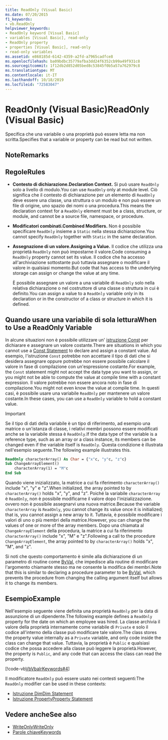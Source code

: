 ```yaml
---
title: ReadOnly (Visual Basic)
ms.date: 07/20/2015
f1_keywords:
- vb.ReadOnly
helpviewer_keywords:
- ReadOnly keyword [Visual Basic]
- variables [Visual Basic], read-only
- ReadOnly property
- properties [Visual Basic], read-only
- read-only variables
ms.assetid: e868185d-6142-4359-a2fd-a7965cadfce8
ms.openlocfilehash: ba09bdbc35779afba3dd24f6352cb99a49f931c8
ms.sourcegitcommit: 1f12db2d852d05bed8c53845f0b5a57a762979c8
ms.translationtype: MT
ms.contentlocale: it-IT
ms.lasthandoff: 10/18/2019
ms.locfileid: "72583047"
---
```

# <a name="readonly-visual-basic"></a><span data-ttu-id="a0fb0-102">ReadOnly (Visual Basic)</span><span class="sxs-lookup"><span data-stu-id="a0fb0-102">ReadOnly (Visual Basic)</span></span>
<span data-ttu-id="a0fb0-103">Specifica che una variabile o una proprietà può essere letta ma non scritta.</span><span class="sxs-lookup"><span data-stu-id="a0fb0-103">Specifies that a variable or property can be read but not written.</span></span>

## <a name="remarks"></a><span data-ttu-id="a0fb0-104">Note</span><span class="sxs-lookup"><span data-stu-id="a0fb0-104">Remarks</span></span>

## <a name="rules"></a><span data-ttu-id="a0fb0-105">Regole</span><span class="sxs-lookup"><span data-stu-id="a0fb0-105">Rules</span></span>

- <span data-ttu-id="a0fb0-106">**Contesto di dichiarazione.**</span><span class="sxs-lookup"><span data-stu-id="a0fb0-106">**Declaration Context.**</span></span> <span data-ttu-id="a0fb0-107">Si può usare `ReadOnly` solo a livello di modulo.</span><span class="sxs-lookup"><span data-stu-id="a0fb0-107">You can use `ReadOnly` only at module level.</span></span> <span data-ttu-id="a0fb0-108">Ciò significa che il contesto di dichiarazione per un elemento di `ReadOnly` deve essere una classe, una struttura o un modulo e non può essere un file di origine, uno spazio dei nomi o una procedura.</span><span class="sxs-lookup"><span data-stu-id="a0fb0-108">This means the declaration context for a `ReadOnly` element must be a class, structure, or module, and cannot be a source file, namespace, or procedure.</span></span>

- <span data-ttu-id="a0fb0-109">**Modificatori combinati.**</span><span class="sxs-lookup"><span data-stu-id="a0fb0-109">**Combined Modifiers.**</span></span> <span data-ttu-id="a0fb0-110">Non è possibile specificare `ReadOnly` insieme a `Static` nella stessa dichiarazione.</span><span class="sxs-lookup"><span data-stu-id="a0fb0-110">You cannot specify `ReadOnly` together with `Static` in the same declaration.</span></span>

- <span data-ttu-id="a0fb0-111">**Assegnazione di un valore.**</span><span class="sxs-lookup"><span data-stu-id="a0fb0-111">**Assigning a Value.**</span></span> <span data-ttu-id="a0fb0-112">Il codice che utilizza una proprietà `ReadOnly` non può impostarne il valore.</span><span class="sxs-lookup"><span data-stu-id="a0fb0-112">Code consuming a `ReadOnly` property cannot set its value.</span></span> <span data-ttu-id="a0fb0-113">Il codice che ha accesso all'archiviazione sottostante può tuttavia assegnare o modificare il valore in qualsiasi momento.</span><span class="sxs-lookup"><span data-stu-id="a0fb0-113">But code that has access to the underlying storage can assign or change the value at any time.</span></span>

     <span data-ttu-id="a0fb0-114">È possibile assegnare un valore a una variabile di `ReadOnly` solo nella relativa dichiarazione o nel costruttore di una classe o struttura in cui è definito.</span><span class="sxs-lookup"><span data-stu-id="a0fb0-114">You can assign a value to a `ReadOnly` variable only in its declaration or in the constructor of a class or structure in which it is defined.</span></span>

## <a name="when-to-use-a-readonly-variable"></a><span data-ttu-id="a0fb0-115">Quando usare una variabile di sola lettura</span><span class="sxs-lookup"><span data-stu-id="a0fb0-115">When to Use a ReadOnly Variable</span></span>

<span data-ttu-id="a0fb0-116">In alcune situazioni non è possibile utilizzare un' [istruzione Const](../../../visual-basic/language-reference/statements/const-statement.md) per dichiarare e assegnare un valore costante.</span><span class="sxs-lookup"><span data-stu-id="a0fb0-116">There are situations in which you cannot use a [Const Statement](../../../visual-basic/language-reference/statements/const-statement.md) to declare and assign a constant value.</span></span> <span data-ttu-id="a0fb0-117">Ad esempio, l'istruzione `Const` potrebbe non accettare il tipo di dati che si desidera assegnare oppure potrebbe non essere possibile calcolare il valore in fase di compilazione con un'espressione costante.</span><span class="sxs-lookup"><span data-stu-id="a0fb0-117">For example, the `Const` statement might not accept the data type you want to assign, or you might not be able to compute the value at compile time with a constant expression.</span></span> <span data-ttu-id="a0fb0-118">Il valore potrebbe non essere ancora noto in fase di compilazione.</span><span class="sxs-lookup"><span data-stu-id="a0fb0-118">You might not even know the value at compile time.</span></span> <span data-ttu-id="a0fb0-119">In questi casi, è possibile usare una variabile `ReadOnly` per mantenere un valore costante.</span><span class="sxs-lookup"><span data-stu-id="a0fb0-119">In these cases, you can use a `ReadOnly` variable to hold a constant value.</span></span>

> [!IMPORTANT]
> <span data-ttu-id="a0fb0-120">Se il tipo di dati della variabile è un tipo di riferimento, ad esempio una matrice o un'istanza di classe, i relativi membri possono essere modificati anche se la variabile stessa è `ReadOnly`.</span><span class="sxs-lookup"><span data-stu-id="a0fb0-120">If the data type of the variable is a reference type, such as an array or a class instance, its members can be changed even if the variable itself is `ReadOnly`.</span></span> <span data-ttu-id="a0fb0-121">Questa condizione è illustrata nell'esempio seguente.</span><span class="sxs-lookup"><span data-stu-id="a0fb0-121">The following example illustrates this.</span></span>

```vb
ReadOnly characterArray() As Char = {"x"c, "y"c, "z"c}
Sub ChangeArrayElement()
    characterArray(1) = "M"c
End Sub
```

<span data-ttu-id="a0fb0-122">Quando viene inizializzato, la matrice a cui fa riferimento `characterArray()` include "x", "y" e "z".</span><span class="sxs-lookup"><span data-stu-id="a0fb0-122">When initialized, the array pointed to by `characterArray()` holds "x", "y", and "z".</span></span> <span data-ttu-id="a0fb0-123">Poiché la variabile `characterArray` è `ReadOnly`, non è possibile modificarne il valore dopo l'inizializzazione. ovvero non è possibile assegnarvi una nuova matrice.</span><span class="sxs-lookup"><span data-stu-id="a0fb0-123">Because the variable `characterArray` is `ReadOnly`, you cannot change its value once it is initialized; that is, you cannot assign a new array to it.</span></span> <span data-ttu-id="a0fb0-124">Tuttavia, è possibile modificare i valori di uno o più membri della matrice.</span><span class="sxs-lookup"><span data-stu-id="a0fb0-124">However, you can change the values of one or more of the array members.</span></span> <span data-ttu-id="a0fb0-125">Dopo una chiamata al `ChangeArrayElement` della procedura, la matrice a cui fa riferimento `characterArray()` include "x", "M" e "z".</span><span class="sxs-lookup"><span data-stu-id="a0fb0-125">Following a call to the procedure `ChangeArrayElement`, the array pointed to by `characterArray()` holds "x", "M", and "z".</span></span>

<span data-ttu-id="a0fb0-126">Si noti che questo comportamento è simile alla dichiarazione di un parametro di routine come [ByVal](byval.md), che impedisce alla routine di modificare l'argomento chiamante stesso ma ne consente la modifica dei membri.</span><span class="sxs-lookup"><span data-stu-id="a0fb0-126">Note that this is similar to declaring a procedure parameter to be [ByVal](byval.md), which prevents the procedure from changing the calling argument itself but allows it to change its members.</span></span>

## <a name="example"></a><span data-ttu-id="a0fb0-127">Esempio</span><span class="sxs-lookup"><span data-stu-id="a0fb0-127">Example</span></span>

<span data-ttu-id="a0fb0-128">Nell'esempio seguente viene definita una proprietà `ReadOnly` per la data di assunzione di un dipendente.</span><span class="sxs-lookup"><span data-stu-id="a0fb0-128">The following example defines a `ReadOnly` property for the date on which an employee was hired.</span></span> <span data-ttu-id="a0fb0-129">La classe archivia il valore della proprietà internamente come variabile di `Private` e solo il codice all'interno della classe può modificare tale valore.</span><span class="sxs-lookup"><span data-stu-id="a0fb0-129">The class stores the property value internally as a `Private` variable, and only code inside the class can change that value.</span></span> <span data-ttu-id="a0fb0-130">Tuttavia, la proprietà è `Public` e qualsiasi codice che possa accedere alla classe può leggere la proprietà.</span><span class="sxs-lookup"><span data-stu-id="a0fb0-130">However, the property is `Public`, and any code that can access the class can read the property.</span></span>

[!code-vb[VbVbalrKeywords#4](~/samples/snippets/visualbasic/VS_Snippets_VBCSharp/VbVbalrKeywords/VB/Class1.vb#4)]

<span data-ttu-id="a0fb0-131">Il modificatore `ReadOnly` può essere usato nei contesti seguenti:</span><span class="sxs-lookup"><span data-stu-id="a0fb0-131">The `ReadOnly` modifier can be used in these contexts:</span></span>

- [<span data-ttu-id="a0fb0-132">Istruzione Dim</span><span class="sxs-lookup"><span data-stu-id="a0fb0-132">Dim Statement</span></span>](../statements/dim-statement.md)
- [<span data-ttu-id="a0fb0-133">Istruzione Property</span><span class="sxs-lookup"><span data-stu-id="a0fb0-133">Property Statement</span></span>](../statements/property-statement.md)

## <a name="see-also"></a><span data-ttu-id="a0fb0-134">Vedere anche</span><span class="sxs-lookup"><span data-stu-id="a0fb0-134">See also</span></span>

- [<span data-ttu-id="a0fb0-135">WriteOnly</span><span class="sxs-lookup"><span data-stu-id="a0fb0-135">WriteOnly</span></span>](writeonly.md)
- [<span data-ttu-id="a0fb0-136">Parole chiave</span><span class="sxs-lookup"><span data-stu-id="a0fb0-136">Keywords</span></span>](../keywords/index.md)
